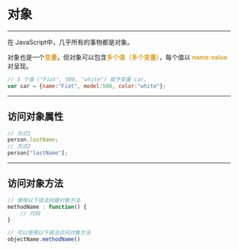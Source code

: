 # 对象
***
在 JavaScript中，几乎所有的事物都是对象。

对象也是一个<font color=#dea32c>**变量**</font>，但对象可以包含<font color=#dea32c>**多个值（多个变量）**</font>，每个值以 <font color=#dea32c>**name:value**</font> 对呈现。
```javascript
// 3 个值 ("Fiat", 500, "white") 赋予变量 car。
var car = {name:"Fiat", model:500, color:"white"};
```

***
## 访问对象属性
```javascript
// 方式1
person.lastName;
// 方式2
person["lastName"];
```
***
## 访问对象方法
```javascript
// 使用以下语法创建对象方法
methodName : function() {
    // 代码 
}

// 可以使用以下语法访问对象方法
objectName.methodName()
```